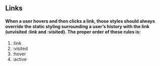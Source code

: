 ## Links
####  When a user hovers and then clicks a link, those styles should always override the static styling surrounding a user’s history with the link (unvisited :link and :visited). The proper order of these rules is:

1. :link
2. :visited
3. :hover
4. :active
